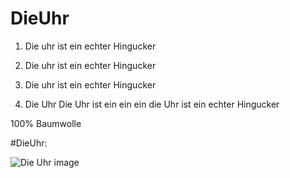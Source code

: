 # DieUhr

1. Die uhr ist ein echter Hingucker

2. Die uhr ist ein echter Hingucker

3. Die uhr ist ein echter Hingucker

4. Die Uhr Die Uhr ist ein ein ein die Uhr ist ein echter Hingucker

100% Baumwolle


#DieUhr:

![Die Uhr image](https://cdn.discordapp.com/attachments/690247858099978344/1044684006496673792/DieUhr.PNG)
